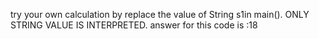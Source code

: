 try your own calculation by replace the value of String s1in main().
ONLY STRING VALUE IS INTERPRETED.
answer for this code is :18
